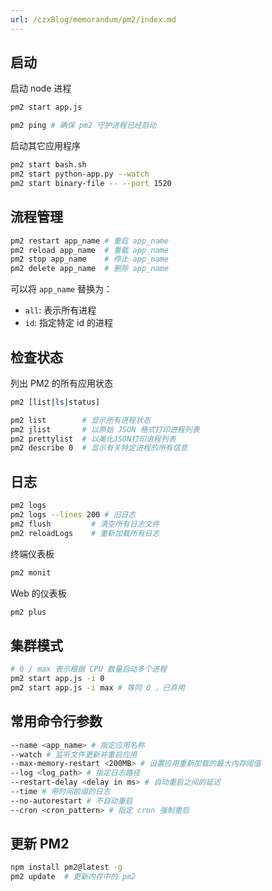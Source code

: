 ```yaml
---
url: /czxBlog/memorandum/pm2/index.md
---
```

## 启动

启动 node 进程

```sh :no-line-numbers
pm2 start app.js

pm2 ping # 确保 pm2 守护进程已经启动
```

启动其它应用程序

```sh :no-line-numbers
pm2 start bash.sh
pm2 start python-app.py --watch
pm2 start binary-file -- --port 1520
```

## 流程管理

```sh :no-line-numbers
pm2 restart app_name # 重启 app_name
pm2 reload app_name  # 重载 app_name
pm2 stop app_name    # 停止 app_name
pm2 delete app_name  # 删除 app_name
```

可以将 `app_name` 替换为：

* `all`: 表示所有进程
* `id`: 指定特定 id 的进程

## 检查状态

列出 PM2 的所有应用状态

```sh :no-line-numbers
pm2 [list|ls|status]

pm2 list        # 显示所有进程状态
pm2 jlist       # 以原始 JSON 格式打印进程列表
pm2 prettylist  # 以美化JSON打印进程列表
pm2 describe 0  # 显示有关特定进程的所有信息
```

## 日志

```sh :no-line-numbers
pm2 logs
pm2 logs --lines 200 # 旧日志
pm2 flush         # 清空所有日志文件
pm2 reloadLogs    # 重新加载所有日志
```

终端仪表板

```sh :no-line-numbers
pm2 monit
```

Web 的仪表板

```sh :no-line-numbers
pm2 plus
```

## 集群模式

```sh :no-line-numbers
# 0 / max 表示根据 CPU 数量启动多个进程
pm2 start app.js -i 0
pm2 start app.js -i max # 等同 0 ，已弃用
```

## 常用命令行参数

```sh :no-line-numbers
--name <app_name> # 指定应用名称
--watch # 监听文件更新并重启应用
--max-memory-restart <200MB> # 设置应用重新加载的最大内存阈值
--log <log_path> # 指定日志路径
--restart-delay <delay in ms> # 自动重启之间的延迟
--time # 带时间前缀的日志
--no-autorestart # 不自动重启
--cron <cron_pattern> # 指定 cron 强制重启
```

## 更新 PM2

```sh :no-line-numbers
npm install pm2@latest -g
pm2 update  # 更新内存中的 pm2
```
